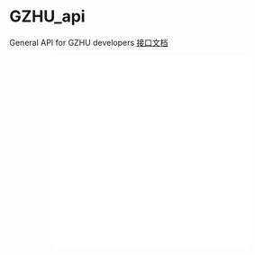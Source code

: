 # GZHU_api
General API for GZHU developers
[接口文档](https://favorhau.gitbook.io/gzhu-api/)

<div align="center">
  <img src="assets/logo.svg" alt="BIThesis Icon">


